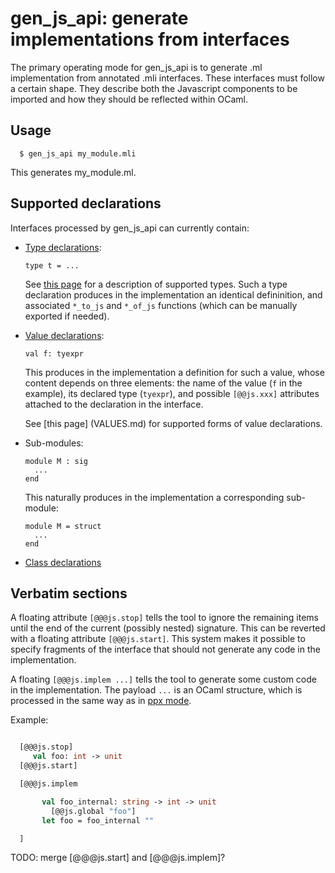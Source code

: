 gen_js_api: generate implementations from interfaces
====================================================

The primary operating mode for gen_js_api is to generate .ml
implementation from annotated .mli interfaces.  These interfaces must
follow a certain shape.  They describe both the Javascript components
to be imported and how they should be reflected within OCaml.

Usage
-----


````
  $ gen_js_api my_module.mli
````

This generates my_module.ml.



Supported declarations
----------------------

Interfaces processed by gen_js_api can currently contain:

  - [Type declarations](TYPES.md):

    ````
    type t = ...
    ````

    See [this page](TYPES.md) for a description of supported types.
    Such a type declaration produces in the implementation an identical
    defininition, and associated `*_to_js` and `*_of_js` functions
    (which can be manually exported if needed).


  - [Value declarations](VALUES.md):

    ````
    val f: tyexpr
    ````

    This produces in the implementation a definition for such a value,
    whose content depends on three elements: the name of the value
    (`f` in the example), its declared type (`tyexpr`), and possible
    `[@@js.xxx]` attributes attached to the declaration in the interface.

    See [this page] (VALUES.md) for supported forms of value declarations.


  - Sub-modules:

    ````
    module M : sig
      ...
    end
    ````

    This naturally produces in the implementation a corresponding sub-module:

    ````
    module M = struct
      ...
    end
    ````

  - [Class declarations](CLASSES.md)



Verbatim sections
-----------------

A floating attribute `[@@@js.stop]` tells the tool to ignore the
remaining items until the end of the current (possibly nested)
signature.  This can be reverted with a floating attribute
`[@@@js.start]`.  This system makes it possible to specify fragments
of the interface that should not generate any code in the
implementation.

A floating `[@@@js.implem ...]` tells the tool to generate some custom
code in the implementation. The payload `...` is an OCaml structure,
which is processed in the same way as in [ppx mode](PPX.md).


Example:

```ocaml

  [@@@js.stop]
     val foo: int -> unit
  [@@@js.start]

  [@@@js.implem

       val foo_internal: string -> int -> unit
         [@@js.global "foo"]
       let foo = foo_internal ""

  ]
```


TODO: merge [@@@js.start] and [@@@js.implem]?
